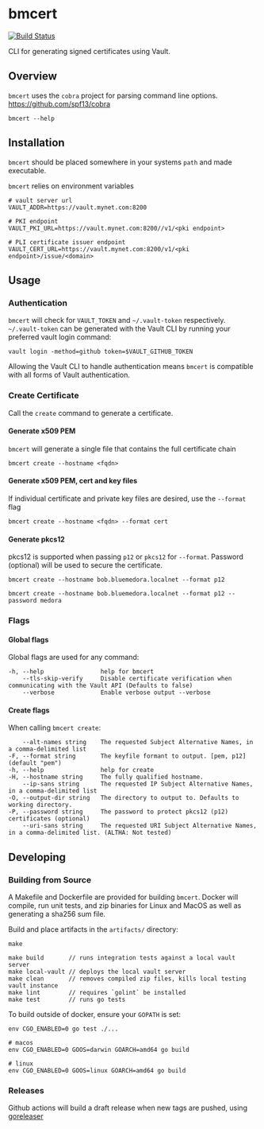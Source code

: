 # bmcert

[![Build Status](https://travis-ci.com/BlueMedoraPublic/bmcert.svg?branch=master)](https://travis-ci.com/BlueMedoraPublic/bmcert)

CLI for generating signed certificates using Vault.


## Overview
`bmcert` uses the `cobra` project for parsing command line options. https://github.com/spf13/cobra
```
bmcert --help
```


## Installation
`bmcert` should be placed somewhere in your systems `path` and made executable.

`bmcert` relies on environment variables
```
# vault server url
VAULT_ADDR=https://vault.mynet.com:8200

# PKI endpoint
VAULT_PKI_URL=https://vault.mynet.com:8200//v1/<pki endpoint>

# PLI certificate issuer endpoint
VAULT_CERT_URL=https://vault.mynet.com:8200/v1/<pki endpoint>/issue/<domain>
```

## Usage

### Authentication
`bmcert` will check for `VAULT_TOKEN` and `~/.vault-token`
respectively. `~/.vault-token` can be generated with the Vault
CLI by running your preferred vault login command:
```
vault login -method=github token=$VAULT_GITHUB_TOKEN
```

Allowing the Vault CLI to handle authentication means `bmcert`
is compatible with all forms of Vault authentication.

### Create Certificate
Call the `create` command to generate a certificate.

#### Generate x509 PEM
`bmcert` will generate a single file that contains the full certificate chain
```
bmcert create --hostname <fqdn>
```

#### Generate x509 PEM, cert and key files
If individual certificate and private key files are desired, use the `--format` flag
```
bmcert create --hostname <fqdn> --format cert
```

#### Generate pkcs12
pkcs12 is supported when passing `p12` or `pkcs12` for `--format`.
Password (optional) will be used to secure the certificate.
```
bmcert create --hostname bob.bluemedora.localnet --format p12

bmcert create --hostname bob.bluemedora.localnet --format p12 --password medora
```


### Flags

#### Global flags
Global flags are used for any command:
```
-h, --help                help for bmcert
    --tls-skip-verify     Disable certificate verification when communicating with the Vault API (Defaults to false)
    --verbose             Enable verbose output --verbose
```

#### Create flags
When calling `bmcert create`:
```
    --alt-names string    The requested Subject Alternative Names, in a comma-delimited list
-F, --format string       The keyfile formant to output. [pem, p12] (default "pem")
-h, --help                help for create
-H, --hostname string     The fully qualified hostname.
    --ip-sans string      The requested IP Subject Alternative Names, in a comma-delimited list
-O, --output-dir string   The directory to output to. Defaults to working directory.
-P, --password string     The password to protect pkcs12 (p12) certificates (optional)
    --uri-sans string     The requested URI Subject Alternative Names, in a comma-delimited list. (ALTHA: Not tested)
```


## Developing

### Building from Source
A Makefile and Dockerfile are provided for building `bmcert`. Docker will
compile, run unit tests, and zip binaries for Linux and MacOS
as well as generating a sha256 sum file.

Build and place artifacts in the `artifacts/` directory:
```
make
```
```
make build       // runs integration tests against a local vault server
make local-vault // deploys the local vault server
make clean       // removes compiled zip files, kills local testing vault instance
make lint        // requires `golint` be installed
make test        // runs go tests
```

To build outside of docker, ensure your `GOPATH` is set:
```
env CGO_ENABLED=0 go test ./...

# macos
env CGO_ENABLED=0 GOOS=darwin GOARCH=amd64 go build

# linux
env CGO_ENABLED=0 GOOS=linux GOARCH=amd64 go build
```

### Releases

Github actions will build a draft release when new tags are pushed,
using [goreleaser](https://goreleaser.com/)
